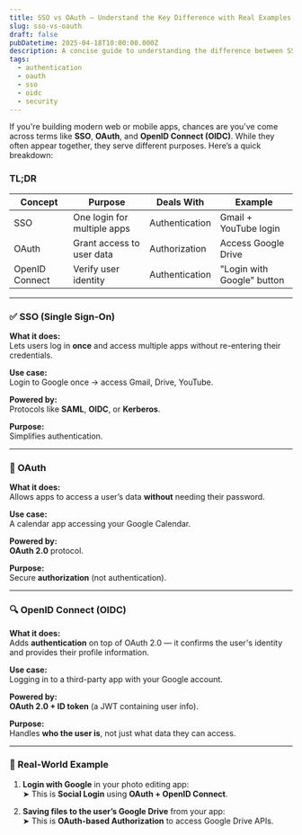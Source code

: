 ```yaml
---
title: SSO vs OAuth – Understand the Key Difference with Real Examples
slug: sso-vs-oauth
draft: false
pubDatetime: 2025-04-18T10:00:00.000Z
description: A concise guide to understanding the difference between SSO, OAuth, and OpenID Connect, with real-world examples like social login and Google Drive integration.
tags:
  - authentication
  - oauth
  - sso
  - oidc
  - security
---
```


If you're building modern web or mobile apps, chances are you've come across terms like **SSO**, **OAuth**, and **OpenID Connect (OIDC)**. While they often appear together, they serve different purposes. Here’s a quick breakdown:

### TL;DR

| Concept     | Purpose                        | Deals With      | Example                        |
|-------------|--------------------------------|------------------|--------------------------------|
| SSO         | One login for multiple apps    | Authentication   | Gmail + YouTube login         |
| OAuth       | Grant access to user data      | Authorization    | Access Google Drive           |
| OpenID Connect | Verify user identity       | Authentication   | "Login with Google" button    |


---

### ✅ SSO (Single Sign-On)

**What it does:**  
Lets users log in **once** and access multiple apps without re-entering their credentials.

**Use case:**  
Login to Google once → access Gmail, Drive, YouTube.

**Powered by:**  
Protocols like **SAML**, **OIDC**, or **Kerberos**.

**Purpose:**  
Simplifies authentication.

---

### 🔄 OAuth

**What it does:**  
Allows apps to access a user’s data **without** needing their password.

**Use case:**  
A calendar app accessing your Google Calendar.

**Powered by:**  
**OAuth 2.0** protocol.

**Purpose:**  
Secure **authorization** (not authentication).

---

### 🔍 OpenID Connect (OIDC)

**What it does:**  
Adds **authentication** on top of OAuth 2.0 — it confirms the user's identity and provides their profile information.

**Use case:**  
Logging in to a third-party app with your Google account.

**Powered by:**  
**OAuth 2.0 + ID token** (a JWT containing user info).

**Purpose:**  
Handles **who the user is**, not just what data they can access.

---

### 🧪 Real-World Example

1. **Login with Google** in your photo editing app:  
   ➤ This is **Social Login** using **OAuth + OpenID Connect**.

2. **Saving files to the user’s Google Drive** from your app:  
   ➤ This is **OAuth-based Authorization** to access Google Drive APIs.



